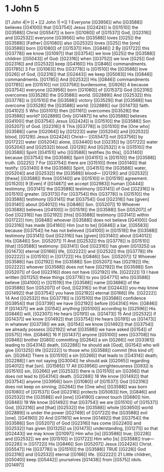 # 1 John 5
[[1 John 4|←]] • [[2 John 1|→]]
1 Everyone [[G3956]] who [[G3588]] believes [[G4100]] that [[G3754]] Jesus [[G2424]] is [[G1510]] the [[G3588]] Christ [[G5547]] is born [[G1080]] of [[G1537]] God, [[G2316]] and [[G2532]] everyone [[G3956]] who [[G3588]] loves [[G25]] the [[G3588]] [Father] [[G1080]] also [[G2532]] loves [[G25]] the [one] [[G3588]] born [[G1080]] of [[G1537]] Him. [[G846]] 
2 By [[G1722]] this [[G3778]] we know [[G1097]] that [[G3754]] we love [[G25]] the [[G3588]] children [[G5043]] of God: [[G2316]] when [[G3752]] we love [[G25]] God [[G2316]] and [[G2532]] keep [[G4160]] His [[G846]] commandments. [[G1785]] 
3 For [[G1063]] this [[G3778]] is [[G1510]] the [[G3588]] love [[G26]] of God, [[G2316]] that [[G2443]] we keep [[G5083]] His [[G846]] commandments. [[G1785]] And [[G2532]] His [[G846]] commandments [[G1785]] are [[G1510]] not [[G3756]] burdensome, [[G926]] 
4 because [[G3754]] everyone [[G3956]] born [[G1080]] of [[G1537]] God [[G2316]] overcomes [[G3528]] the [[G3588]] world. [[G2889]] And [[G2532]] this [[G3778]] is [[G1510]] the [[G3588]] victory [[G3529]] that [[G3588]] has overcome [[G3528]] the [[G3588]] world: [[G2889]] our [[G1473]] faith. [[G4102]] 
5 Who [[G5101]] then [[G1161]] overcomes [[G3528]] the [[G3588]] world? [[G2889]] Only [[G1487]] he who [[G3588]] believes [[G4100]] that [[G3754]] Jesus [[G2424]] is [[G1510]] the [[G3588]] Son [[G5207]] of God. [[G2316]] 
6 This [[G3778]] is [[G1510]] the [One who] [[G3588]] came [[G2064]] by [[G1223]] water [[G5204]] and [[G2532]] blood, [[G129]] Jesus [[G2424]] Christ— [[G5547]] not [[G3756]] by [[G1722]] water [[G5204]] alone, [[G3440]] but [[G235]] by [[G1722]] water [[G5204]] and [[G2532]] blood. [[G129]] And [[G2532]] it is [[G1510]] the [[G3588]] Spirit [[G4151]] who [[G3588]] testifies [to this], [[G3140]] because [[G3754]] the [[G3588]] Spirit [[G4151]] is [[G1510]] the [[G3588]] truth. [[G225]] 
7 For [[G3754]] there are [[G1510]] three [[G5140]] that testify: [[G3140]] 
8 the [[G3588]] Spirit, [[G4151]] the [[G3588]] water, [[G5204]] and [[G2532]] the [[G3588]] blood— [[G129]] and [[G2532]] [these] [[G3588]] three [[G5140]] are [[G1510]] in [[G1519]] agreement. [[G1520]] 
9 [Even] if [[G1487]] we accept [[G2983]] human [[G444]] testimony, [[G3141]] the [[G3588]] testimony [[G3141]] of God [[G2316]] is [[G1510]] greater. [[G3173]] For [[G3754]] this [[G3778]] is [[G1510]] the [[G3588]] testimony [[G3141]] that [[G3754]] God [[G2316]] has [given] [[G3140]] about [[G4012]] His [[G846]] Son. [[G5207]] 
10 Whoever [[G3588]] believes [[G4100]] in [[G1519]] the [[G3588]] Son [[G5207]] of God [[G2316]] has [[G2192]] [this] [[G3588]] testimony [[G3141]] within [[G1722]] him; [[G848]] whoever [[G3588]] does not believe [[G4100]] God [[G2316]] has made [[G4160]] Him [out to be] [[G846]] a liar, [[G5583]] because [[G3754]] he has not believed [[G4100]] in [[G1519]] the [[G3588]] testimony [[G3141]] God [[G2316]] has [given] [[G3140]] about [[G4012]] His [[G846]] Son. [[G5207]] 
11 And [[G2532]] this [[G3778]] is [[G1510]] [that] [[G3588]] testimony: [[G3141]] God [[G2316]] has given [[G1325]] us [[G1473]] eternal [[G166]] life, [[G2222]] and [[G2532]] this [[G3778]] life [[G2222]] is [[G1510]] in [[G1722]] His [[G846]] Son. [[G5207]] 
12 Whoever [[G3588]] has [[G2192]] the [[G3588]] Son [[G5207]] has [[G2192]] life; [[G2222]] whoever [[G3588]] does not have [[G2192]] the [[G3588]] Son [[G5207]] of God [[G2316]] does not have [[G2192]] life. [[G2222]] 
13 I have written [[G1125]] these things [[G3778]] to you [[G4771]] who [[G3588]] believe [[G4100]] in [[G1519]] the [[G3588]] name [[G3686]] of the [[G3588]] Son [[G5207]] of God, [[G2316]] so that [[G2443]] you may know [[G1492]] that [[G3754]] you have [[G2192]] eternal [[G166]] life. [[G2222]] 
14 And [[G2532]] this [[G3778]] is [[G1510]] the [[G3588]] confidence [[G3954]] that [[G3739]] we have [[G2192]] before [[G4314]] Him: [[G846]] If [[G1437]] we ask [[G154]] anything [[G5100]] according to [[G2596]] His [[G846]] will, [[G2307]] He hears [[G191]] us. [[G1473]] 
15 And [[G2532]] if [[G1437]] we know [[G1492]] that [[G3754]] He hears [[G191]] us [[G1473]] in whatever [[G3739]] we ask, [[G154]] we know [[G1492]] that [[G3754]] we already possess [[G2192]] what [[G3588]] we have asked [[G154]] of [[G575]] Him. [[G846]] 
16 If [[G1437]] anyone [[G5100]] sees [[G3708]] his [[G846]] brother [[G80]] committing [[G264]] a sin [[G266]] not [[G3361]] leading to [[G4314]] death, [[G2288]] he should ask [God], [[G154]] who will give [[G1325]] life [[G2222]] to those who [[G3588]] commit [this kind of] sin. [[G264]] There is [[G1510]] a sin [[G266]] that leads to [[G4314]] death; [[G2288]] I am not saying [[G3004]] he should ask [[G2065]] regarding [[G4012]] that [sin]. [[G1565]] 
17 All [[G3956]] unrighteousness [[G93]] is [[G1510]] sin, [[G266]] yet [[G2532]] there is [[G1510]] sin [[G266]] that does not lead to [[G4314]] death. [[G2288]] 
18 We know [[G1492]] that [[G3754]] anyone [[G3956]] born [[G1080]] of [[G1537]] God [[G2316]] does not keep on sinning; [[G264]] the [One who] [[G3588]] was born [[G1080]] of [[G1537]] God [[G2316]] protects [[G5083]] him, [[G846]] and [[G2532]] the [[G3588]] evil [one] [[G4190]] cannot touch [[G680]] him. [[G846]] 
19 We know [[G1492]] that [[G3754]] we are [[G1510]] of [[G1537]] God, [[G2316]] and [that] [[G2532]] the [[G3588]] whole [[G3650]] world [[G2889]] is under the power [[G2749]] of [[G1722]] the [[G3588]] evil [one]. [[G4190]] 
20 And [[G1161]] we know [[G1492]] that [[G3754]] the [[G3588]] Son [[G5207]] of God [[G2316]] has come [[G2240]] and [[G2532]] has given [[G1325]] us [[G1473]] understanding, [[G1271]] so that [[G2443]] we may know [[G1097]] Him who [is] [[G3588]] true; [[G228]] and [[G2532]] we are [[G1510]] in [[G1722]] Him who [is] [[G3588]] true— [[G228]] in [[G1722]] His [[G846]] Son [[G5207]] Jesus [[G2424]] Christ. [[G5547]] He [[G3778]] is [[G1510]] the [[G3588]] TRUE [[G228]] God [[G2316]] and [[G2532]] eternal [[G166]] life. [[G2222]] 
21 Little children, [[G5040]] keep [[G5442]] yourselves [[G1438]] from [[G575]] idols. [[G1497]] 
